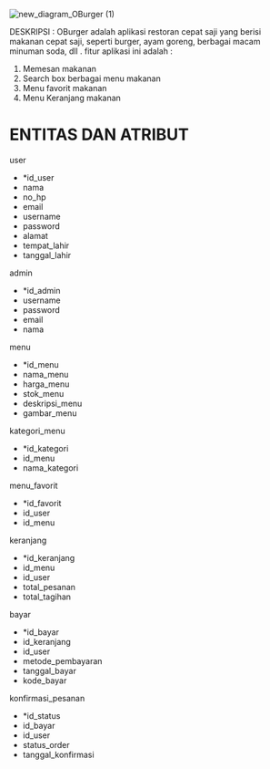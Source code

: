 
![new_diagram_OBurger (1)](https://user-images.githubusercontent.com/71611488/161514564-fd923fff-6817-4792-8358-a7dd20a076dd.jpg)


DESKRIPSI :
OBurger adalah aplikasi restoran cepat saji yang berisi makanan cepat saji, seperti burger, ayam goreng, berbagai macam minuman soda, dll . fitur aplikasi ini adalah :

1. Memesan makanan
2. Search box berbagai menu makanan
3. Menu favorit makanan
4. Menu Keranjang makanan



<h1 b >ENTITAS DAN ATRIBUT</h1>

user
- *id_user
- nama
- no_hp 
- email 
- username 
- password
- alamat
- tempat_lahir
- tanggal_lahir


admin
- *id_admin
- username
- password
- email
- nama

menu
- *id_menu
- nama_menu
- harga_menu
- stok_menu
- deskripsi_menu
- gambar_menu

kategori_menu
- *id_kategori
- id_menu
- nama_kategori


menu_favorit
- *id_favorit
- id_user
- id_menu

keranjang 
- *id_keranjang
- id_menu
- id_user
- total_pesanan
- total_tagihan

bayar
- *id_bayar
- id_keranjang
- id_user
- metode_pembayaran
- tanggal_bayar
- kode_bayar

konfirmasi_pesanan
- *id_status
- id_bayar
- id_user
- status_order
- tanggal_konfirmasi

